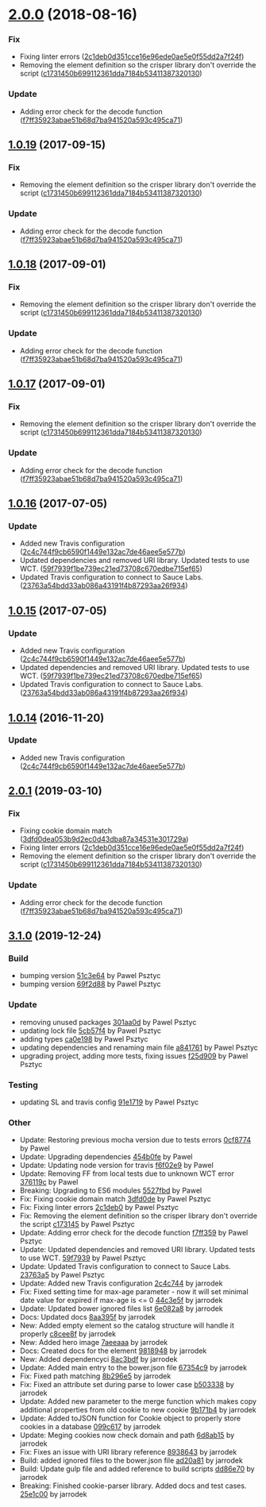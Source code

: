 <a name="2.0.0"></a>
# [2.0.0](https://github.com/advanced-rest-client/cookie-parser/compare/1.0.16...2.0.0) (2018-08-16)


### Fix

* Fixing linter errors ([2c1deb0d351cce16e96ede0ae5e0f55dd2a7f24f](https://github.com/advanced-rest-client/cookie-parser/commit/2c1deb0d351cce16e96ede0ae5e0f55dd2a7f24f))
* Removing the element definition so the crisper library don't override the script ([c1731450b699112361dda7184b53411387320130](https://github.com/advanced-rest-client/cookie-parser/commit/c1731450b699112361dda7184b53411387320130))

### Update

* Adding error check for the decode function ([f7ff35923abae51b68d7ba941520a593c495ca71](https://github.com/advanced-rest-client/cookie-parser/commit/f7ff35923abae51b68d7ba941520a593c495ca71))



<a name="1.0.19"></a>
## [1.0.19](https://github.com/advanced-rest-client/cookie-parser/compare/1.0.16...1.0.19) (2017-09-15)


### Fix

* Removing the element definition so the crisper library don't override the script ([c1731450b699112361dda7184b53411387320130](https://github.com/advanced-rest-client/cookie-parser/commit/c1731450b699112361dda7184b53411387320130))

### Update

* Adding error check for the decode function ([f7ff35923abae51b68d7ba941520a593c495ca71](https://github.com/advanced-rest-client/cookie-parser/commit/f7ff35923abae51b68d7ba941520a593c495ca71))



<a name="1.0.18"></a>
## [1.0.18](https://github.com/advanced-rest-client/cookie-parser/compare/1.0.16...1.0.18) (2017-09-01)


### Fix

* Removing the element definition so the crisper library don't override the script ([c1731450b699112361dda7184b53411387320130](https://github.com/advanced-rest-client/cookie-parser/commit/c1731450b699112361dda7184b53411387320130))

### Update

* Adding error check for the decode function ([f7ff35923abae51b68d7ba941520a593c495ca71](https://github.com/advanced-rest-client/cookie-parser/commit/f7ff35923abae51b68d7ba941520a593c495ca71))



<a name="1.0.17"></a>
## [1.0.17](https://github.com/advanced-rest-client/cookie-parser/compare/1.0.16...1.0.17) (2017-09-01)


### Fix

* Removing the element definition so the crisper library don't override the script ([c1731450b699112361dda7184b53411387320130](https://github.com/advanced-rest-client/cookie-parser/commit/c1731450b699112361dda7184b53411387320130))

### Update

* Adding error check for the decode function ([f7ff35923abae51b68d7ba941520a593c495ca71](https://github.com/advanced-rest-client/cookie-parser/commit/f7ff35923abae51b68d7ba941520a593c495ca71))



<a name="1.0.16"></a>
## [1.0.16](https://github.com/advanced-rest-client/cookie-parser/compare/1.0.13...v1.0.16) (2017-07-05)


### Update

* Added new Travis configuration ([2c4c744f9cb6590f1449e132ac7de46aee5e577b](https://github.com/advanced-rest-client/cookie-parser/commit/2c4c744f9cb6590f1449e132ac7de46aee5e577b))
* Updated dependencies and removed URI library. Updated tests to use WCT. ([59f7939f1be739ec21ed73708c670edbe715ef65](https://github.com/advanced-rest-client/cookie-parser/commit/59f7939f1be739ec21ed73708c670edbe715ef65))
* Updated Travis configuration to connect to Sauce Labs. ([23763a54bdd33ab086a43191f4b87293aa26f934](https://github.com/advanced-rest-client/cookie-parser/commit/23763a54bdd33ab086a43191f4b87293aa26f934))



<a name="1.0.15"></a>
## [1.0.15](https://github.com/advanced-rest-client/cookie-parser/compare/1.0.13...v1.0.15) (2017-07-05)


### Update

* Added new Travis configuration ([2c4c744f9cb6590f1449e132ac7de46aee5e577b](https://github.com/advanced-rest-client/cookie-parser/commit/2c4c744f9cb6590f1449e132ac7de46aee5e577b))
* Updated dependencies and removed URI library. Updated tests to use WCT. ([59f7939f1be739ec21ed73708c670edbe715ef65](https://github.com/advanced-rest-client/cookie-parser/commit/59f7939f1be739ec21ed73708c670edbe715ef65))
* Updated Travis configuration to connect to Sauce Labs. ([23763a54bdd33ab086a43191f4b87293aa26f934](https://github.com/advanced-rest-client/cookie-parser/commit/23763a54bdd33ab086a43191f4b87293aa26f934))



<a name="1.0.14"></a>
## [1.0.14](https://github.com/advanced-rest-client/cookie-parser/compare/1.0.13...v1.0.14) (2016-11-20)


### Update

* Added new Travis configuration ([2c4c744f9cb6590f1449e132ac7de46aee5e577b](https://github.com/advanced-rest-client/cookie-parser/commit/2c4c744f9cb6590f1449e132ac7de46aee5e577b))



## [2.0.1](https://github.com/advanced-rest-client/cookie-parser/compare/1.0.16...2.0.1) (2019-03-10)


### Fix

* Fixing cookie domain match ([3dfd0dea053b9d2ec0d43dba87a34531e301729a](https://github.com/advanced-rest-client/cookie-parser/commit/3dfd0dea053b9d2ec0d43dba87a34531e301729a))
* Fixing linter errors ([2c1deb0d351cce16e96ede0ae5e0f55dd2a7f24f](https://github.com/advanced-rest-client/cookie-parser/commit/2c1deb0d351cce16e96ede0ae5e0f55dd2a7f24f))
* Removing the element definition so the crisper library don't override the script ([c1731450b699112361dda7184b53411387320130](https://github.com/advanced-rest-client/cookie-parser/commit/c1731450b699112361dda7184b53411387320130))

### Update

* Adding error check for the decode function ([f7ff35923abae51b68d7ba941520a593c495ca71](https://github.com/advanced-rest-client/cookie-parser/commit/f7ff35923abae51b68d7ba941520a593c495ca71))



<a name="3.1.0"></a>
## [3.1.0](https://github.com/advanced-rest-client/cookie-parser/compare/2.0.0...3.1.0) (2019-12-24)

### Build

* bumping version [51c3e64](https://github.com/advanced-rest-client/cookie-parser/commit/51c3e64a67d8fb47d4f38eeba266b0ea095c4049) by Pawel Psztyc
* bumping version [69f2d88](https://github.com/advanced-rest-client/cookie-parser/commit/69f2d88a436e293c5b48c17d2eb0d835d3a21752) by Pawel Psztyc


### Update

* removing unused packages [301aa0d](https://github.com/advanced-rest-client/cookie-parser/commit/301aa0dad03a2cdf232b2dce932ff74a88dca573) by Pawel Psztyc
* updating lock file [5cb57f4](https://github.com/advanced-rest-client/cookie-parser/commit/5cb57f48114083fdb8912b222ec6977730be445c) by Pawel Psztyc
* adding types [ca0e198](https://github.com/advanced-rest-client/cookie-parser/commit/ca0e198839964d61cece8eda266cc77f71aaab1f) by Pawel Psztyc
* updating dependencies and renaming main file [a841761](https://github.com/advanced-rest-client/cookie-parser/commit/a8417618573af0293e6e44f1b8cad582e1b749b9) by Pawel Psztyc
* upgrading project, adding more tests, fixing issues [f25d909](https://github.com/advanced-rest-client/cookie-parser/commit/f25d909ca702151415da24e49937d27cb7bd765b) by Pawel Psztyc


### Testing

* updating SL and travis config [91e1719](https://github.com/advanced-rest-client/cookie-parser/commit/91e1719a8e49971a2781d79165613abb7c94f50b) by Pawel Psztyc


### Other

* Update: Restoring previous mocha version due to tests errors
 [0cf8774](https://github.com/advanced-rest-client/cookie-parser/commit/0cf877412bd48b82771db3f52201a1613d0e1640) by Pawel
* Update: Upgrading dependencies
 [454b0fe](https://github.com/advanced-rest-client/cookie-parser/commit/454b0fe13d6f38f2d564ca98d0507b05bc553d5e) by Pawel
* Update: Updating node version for travis
 [f6f02e9](https://github.com/advanced-rest-client/cookie-parser/commit/f6f02e94d8d3e0eb005cc2007bff5662155de701) by Pawel
* Update: Removing FF from local tests due to unknown WCT error
 [376119c](https://github.com/advanced-rest-client/cookie-parser/commit/376119c7d01bbc1ed4c2e09da79597c90bc3a8c1) by Pawel
* Breaking: Upgrading to ES6 modules
 [5527fbd](https://github.com/advanced-rest-client/cookie-parser/commit/5527fbd0fb39fc17efdf57b7127624b854905100) by Pawel
* Fix: Fixing cookie domain match
 [3dfd0de](https://github.com/advanced-rest-client/cookie-parser/commit/3dfd0dea053b9d2ec0d43dba87a34531e301729a) by Pawel Psztyc
* Fix: Fixing linter errors
 [2c1deb0](https://github.com/advanced-rest-client/cookie-parser/commit/2c1deb0d351cce16e96ede0ae5e0f55dd2a7f24f) by Pawel Psztyc
* Fix: Removing the element definition so the crisper library don't override the script
 [c173145](https://github.com/advanced-rest-client/cookie-parser/commit/c1731450b699112361dda7184b53411387320130) by Pawel Psztyc
* Update: Adding error check for the decode function
 [f7ff359](https://github.com/advanced-rest-client/cookie-parser/commit/f7ff35923abae51b68d7ba941520a593c495ca71) by Pawel Psztyc
* Update: Updated dependencies and removed URI library. Updated tests to use WCT.
 [59f7939](https://github.com/advanced-rest-client/cookie-parser/commit/59f7939f1be739ec21ed73708c670edbe715ef65) by Pawel Psztyc
* Update: Updated Travis configuration to connect to Sauce Labs.
 [23763a5](https://github.com/advanced-rest-client/cookie-parser/commit/23763a54bdd33ab086a43191f4b87293aa26f934) by Pawel Psztyc
* Update: Added new Travis configuration
 [2c4c744](https://github.com/advanced-rest-client/cookie-parser/commit/2c4c744f9cb6590f1449e132ac7de46aee5e577b) by jarrodek
* Fix: Fixed setting time for max-age parameter - now it will set minimal date value for expired if max-age is <= 0
 [44c3e5f](https://github.com/advanced-rest-client/cookie-parser/commit/44c3e5ffe05a8a5220365e1bafa7f8d81af11fdb) by jarrodek
* Update: Updated bower ignored files list
 [6e082a8](https://github.com/advanced-rest-client/cookie-parser/commit/6e082a8d3da6db8de3af9f38100cdf41fd802c37) by jarrodek
* Docs: Updated docs
 [8aa395f](https://github.com/advanced-rest-client/cookie-parser/commit/8aa395ff95c72e50e9c870dfaeca6d89f26129f0) by jarrodek
* New: Added empty element so the catalog structure will handle it properly
 [c8cee8f](https://github.com/advanced-rest-client/cookie-parser/commit/c8cee8fec9f9f69c72734d9b942663d1f368974a) by jarrodek
* New: Added hero image
 [7aeeaaa](https://github.com/advanced-rest-client/cookie-parser/commit/7aeeaaa2fffb21f1a7227d4f16801728cd2a5b89) by jarrodek
* Docs: Created docs for the element
 [9818948](https://github.com/advanced-rest-client/cookie-parser/commit/9818948780c9aabe2fb1581e705d5bf8158f9f5f) by jarrodek
* New: Added dependencyci
 [8ac3bdf](https://github.com/advanced-rest-client/cookie-parser/commit/8ac3bdf3ebd3a8b479e584266412c1da4d76dd07) by jarrodek
* Update: Added main entry to the bower.json file
 [67354c9](https://github.com/advanced-rest-client/cookie-parser/commit/67354c9a4abc6173b1d2514e8dbcd5b1dce14815) by jarrodek
* Fix: Fixed path matching
 [8b296e5](https://github.com/advanced-rest-client/cookie-parser/commit/8b296e52fcf149942de67e2a91446119fd00e660) by jarrodek
* Fix: Fixed an attribute set during parse to lower case
 [b503338](https://github.com/advanced-rest-client/cookie-parser/commit/b5033386d5598c2fee2501d25a94178496929144) by jarrodek
* Update: Added new parameter to the merge function which makes copy additional properties from old cookie to new cookie
 [9b171b4](https://github.com/advanced-rest-client/cookie-parser/commit/9b171b4a4f0fa97767de12cbff265bb34713c8ed) by jarrodek
* Update: Added toJSON function for Cookie object to properly store cookies in a database
 [099c617](https://github.com/advanced-rest-client/cookie-parser/commit/099c617f11f85ab7d7e896bec7e06c9de46bf01f) by jarrodek
* Update: Meging cookies now check domain and path
 [6d8ab15](https://github.com/advanced-rest-client/cookie-parser/commit/6d8ab158acdeb215c804e40c1c5c61085cd6bc9a) by jarrodek
* Fix: Fixes an issue with URI library reference
 [8938643](https://github.com/advanced-rest-client/cookie-parser/commit/8938643b8f9ed669c0feaf9c414a4a92d5f2139b) by jarrodek
* Build: added ignored files to the bower.json file
 [ad20a81](https://github.com/advanced-rest-client/cookie-parser/commit/ad20a818bfa1d61cc17c257395593855923dca2d) by jarrodek
* Build: Update gulp file and added reference to build scripts
 [dd86e70](https://github.com/advanced-rest-client/cookie-parser/commit/dd86e70a296cc16587fe5a1d802da48042c1a821) by jarrodek
* Breaking: Finished cookie-parser library. Added docs and test cases.
 [25e1c00](https://github.com/advanced-rest-client/cookie-parser/commit/25e1c0025938bcc8464d69a9d87a3704fc15961a) by jarrodek



